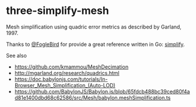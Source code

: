 # three-simplify-mesh

Mesh simplification using quadric error metrics as described by Garland, 1997.

Thanks to [@FogleBird](https://twitter.com/FogleBird) for provide a great reference written in Go: [simplify](https://github.com/fogleman/simplify).

See also
  - https://github.com/kmammou/MeshDecimation
  - http://mgarland.org/research/quadrics.html
  - https://doc.babylonjs.com/tutorials/In-Browser_Mesh_Simplification_(Auto-LOD)
  - https://github.com/BabylonJS/Babylon.js/blob/65fdcb488bc39ced80f4ad81e1400dbd68c62586/src/Mesh/babylon.meshSimplification.ts
